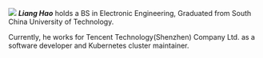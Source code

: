 ![](/img/lianghao-about.jpg)  **_Liang Hao_** holds a BS in Electronic Engineering, 
Graduated from South China University of Technology. 

Currently, he works for Tencent Technology(Shenzhen) Company Ltd. as a software developer 
and Kubernetes cluster maintainer.

